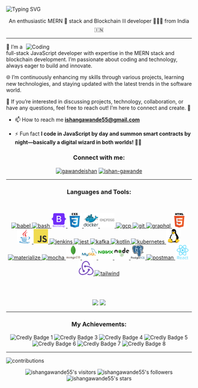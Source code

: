 <p align="left">
  <img src="https://readme-typing-svg.demolab.com?font=Fira+Code&weight=400&pause=1000&color=09B9E1&width=600&lines=Hi+there%2C+I'm+Ishan+Gawande+%F0%9F%91%8B" alt="Typing SVG">
</p>
<p align="center">
  An enthusiastic MERN 🌱 stack and Blockchain ⛓️ developer 👨🏻‍💻 from India 🇮🇳
</p>

-----------------------------

<img alt="Coding" width="450" src="https://media.tenor.com/3bTxZ4HdrysAAAAC/pixels-neon.gif" align="right"/>

👋  I’m  a full-stack JavaScript developer with expertise in the MERN stack and blockchain development. I’m passionate about coding and technology, always eager to build and innovate.

🌐 I’m continuously enhancing my skills through various projects, learning new technologies, and staying updated with the latest trends in the software world.

💬 If you’re interested in discussing projects, technology, collaboration, or have any questions, feel free to reach out! I’m here to connect and create. 🚀

- 📫 How to reach me **ishangawande55@gmail.com**

- ⚡ Fun fact **I code in JavaScript by day and summon smart contracts by night—basically a digital wizard in both worlds! 🧙‍♂️**

<h3 align="center">Connect with me:</h3>
<p align="center">
<a href="https://twitter.com/gawandeishan" target="blank"><img align="center" src="https://raw.githubusercontent.com/rahuldkjain/github-profile-readme-generator/master/src/images/icons/Social/twitter.svg" alt="gawandeishan" height="30" width="40" /></a>
<a href="https://linkedin.com/in/ishan-gawande" target="blank"><img align="center" src="https://raw.githubusercontent.com/rahuldkjain/github-profile-readme-generator/master/src/images/icons/Social/linked-in-alt.svg" alt="ishan-gawande" height="30" width="40" /></a>
</p>

-----------------------------

<h3 align="center">Languages and Tools:</h3>
<br>
<p align="center"> <a href="https://babeljs.io/" target="_blank" rel="noreferrer"> <img src="https://www.vectorlogo.zone/logos/babeljs/babeljs-icon.svg" alt="babel" width="40" height="40"/> </a> <a href="https://www.gnu.org/software/bash/" target="_blank" rel="noreferrer"> <img src="https://www.vectorlogo.zone/logos/gnu_bash/gnu_bash-icon.svg" alt="bash" width="40" height="40"/> </a> <a href="https://getbootstrap.com" target="_blank" rel="noreferrer"> <img src="https://raw.githubusercontent.com/devicons/devicon/master/icons/bootstrap/bootstrap-plain-wordmark.svg" alt="bootstrap" width="40" height="40"/> </a> <a href="https://www.w3schools.com/css/" target="_blank" rel="noreferrer"> <img src="https://raw.githubusercontent.com/devicons/devicon/master/icons/css3/css3-original-wordmark.svg" alt="css3" width="40" height="40"/> </a> <a href="https://www.docker.com/" target="_blank" rel="noreferrer"> <img src="https://raw.githubusercontent.com/devicons/devicon/master/icons/docker/docker-original-wordmark.svg" alt="docker" width="40" height="40"/> </a> <a href="https://expressjs.com" target="_blank" rel="noreferrer"> <img src="https://raw.githubusercontent.com/devicons/devicon/master/icons/express/express-original-wordmark.svg" alt="express" width="40" height="40"/> </a> <a href="https://cloud.google.com" target="_blank" rel="noreferrer"> <img src="https://www.vectorlogo.zone/logos/google_cloud/google_cloud-icon.svg" alt="gcp" width="40" height="40"/> </a> <a href="https://git-scm.com/" target="_blank" rel="noreferrer"> <img src="https://www.vectorlogo.zone/logos/git-scm/git-scm-icon.svg" alt="git" width="40" height="40"/> </a> <a href="https://graphql.org" target="_blank" rel="noreferrer"> <img src="https://www.vectorlogo.zone/logos/graphql/graphql-icon.svg" alt="graphql" width="40" height="40"/> </a> <a href="https://www.w3.org/html/" target="_blank" rel="noreferrer"> <img src="https://raw.githubusercontent.com/devicons/devicon/master/icons/html5/html5-original-wordmark.svg" alt="html5" width="40" height="40"/> </a> <a href="https://www.java.com" target="_blank" rel="noreferrer"> <img src="https://raw.githubusercontent.com/devicons/devicon/master/icons/java/java-original.svg" alt="java" width="40" height="40"/> </a> <a href="https://developer.mozilla.org/en-US/docs/Web/JavaScript" target="_blank" rel="noreferrer"> <img src="https://raw.githubusercontent.com/devicons/devicon/master/icons/javascript/javascript-original.svg" alt="javascript" width="40" height="40"/> </a> <a href="https://www.jenkins.io" target="_blank" rel="noreferrer"> <img src="https://www.vectorlogo.zone/logos/jenkins/jenkins-icon.svg" alt="jenkins" width="40" height="40"/> </a> <a href="https://jestjs.io" target="_blank" rel="noreferrer"> <img src="https://www.vectorlogo.zone/logos/jestjsio/jestjsio-icon.svg" alt="jest" width="40" height="40"/> </a> <a href="https://kafka.apache.org/" target="_blank" rel="noreferrer"> <img src="https://www.vectorlogo.zone/logos/apache_kafka/apache_kafka-icon.svg" alt="kafka" width="40" height="40"/> </a> <a href="https://kotlinlang.org" target="_blank" rel="noreferrer"> <img src="https://www.vectorlogo.zone/logos/kotlinlang/kotlinlang-icon.svg" alt="kotlin" width="40" height="40"/> </a> <a href="https://kubernetes.io" target="_blank" rel="noreferrer"> <img src="https://www.vectorlogo.zone/logos/kubernetes/kubernetes-icon.svg" alt="kubernetes" width="40" height="40"/> </a> <a href="https://www.linux.org/" target="_blank" rel="noreferrer"> <img src="https://raw.githubusercontent.com/devicons/devicon/master/icons/linux/linux-original.svg" alt="linux" width="40" height="40"/> </a> <a href="https://materializecss.com/" target="_blank" rel="noreferrer"> <img src="https://raw.githubusercontent.com/prplx/svg-logos/5585531d45d294869c4eaab4d7cf2e9c167710a9/svg/materialize.svg" alt="materialize" width="40" height="40"/> </a> <a href="https://mochajs.org" target="_blank" rel="noreferrer"> <img src="https://www.vectorlogo.zone/logos/mochajs/mochajs-icon.svg" alt="mocha" width="40" height="40"/> </a> <a href="https://www.mongodb.com/" target="_blank" rel="noreferrer"> <img src="https://raw.githubusercontent.com/devicons/devicon/master/icons/mongodb/mongodb-original-wordmark.svg" alt="mongodb" width="40" height="40"/> </a> <a href="https://www.mysql.com/" target="_blank" rel="noreferrer"> <img src="https://raw.githubusercontent.com/devicons/devicon/master/icons/mysql/mysql-original-wordmark.svg" alt="mysql" width="40" height="40"/> </a> <a href="https://www.nginx.com" target="_blank" rel="noreferrer"> <img src="https://raw.githubusercontent.com/devicons/devicon/master/icons/nginx/nginx-original.svg" alt="nginx" width="40" height="40"/> </a> <a href="https://nodejs.org" target="_blank" rel="noreferrer"> <img src="https://raw.githubusercontent.com/devicons/devicon/master/icons/nodejs/nodejs-original-wordmark.svg" alt="nodejs" width="40" height="40"/> </a> <a href="https://www.postgresql.org" target="_blank" rel="noreferrer"> <img src="https://raw.githubusercontent.com/devicons/devicon/master/icons/postgresql/postgresql-original-wordmark.svg" alt="postgresql" width="40" height="40"/> </a> <a href="https://postman.com" target="_blank" rel="noreferrer"> <img src="https://www.vectorlogo.zone/logos/getpostman/getpostman-icon.svg" alt="postman" width="40" height="40"/> </a> <a href="https://reactjs.org/" target="_blank" rel="noreferrer"> <img src="https://raw.githubusercontent.com/devicons/devicon/master/icons/react/react-original-wordmark.svg" alt="react" width="40" height="40"/> </a> <a href="https://redux.js.org" target="_blank" rel="noreferrer"> <img src="https://raw.githubusercontent.com/devicons/devicon/master/icons/redux/redux-original.svg" alt="redux" width="40" height="40"/> </a> <a href="https://tailwindcss.com/" target="_blank" rel="noreferrer"> <img src="https://www.vectorlogo.zone/logos/tailwindcss/tailwindcss-icon.svg" alt="tailwind" width="40" height="40"/> </a> </p>
 <br>
 <br>

<p align="center">
  <img width="43%" src="https://awesome-github-stats.azurewebsites.net/user-stats/ishangawande55?cardType=github&theme=radical" />
  <img width="48%" src="https://github-readme-streak-stats.herokuapp.com/?user=ishangawande55&theme=radical" />
</p>

-----------------------------

<h3 align="center">My Achievements:</h3>
<p align="center">
  <img src="https://images.credly.com/size/680x680/images/9a0255eb-a47d-4f3a-9611-243bfe3eb9e4/image.png" alt="Credly Badge 1" width="150" height="150"/>
  <img src="https://images.credly.com/size/680x680/images/6f458365-ea60-44e7-acdd-88d9dd114cf2/image.png" alt="Credly Badge 3" width="150" height="150"/>
  <img src="https://images.credly.com/size/680x680/images/43eabfbc-06d4-4633-9be0-0f56cfbdb607/image.png" alt="Credly Badge 4" width="150" height="150"/>
  <img src="https://images.credly.com/size/680x680/images/eaaf4a45-b93e-41d1-91d3-d331c6210314/image.png" alt="Credly Badge 5" width="150" height="150"/>
  <img src="https://images.credly.com/size/680x680/images/3d10b5f5-387d-4cbf-98ec-a418231fb157/image.png" alt="Credly Badge 6" width="150" height="150"/>
  <img src="https://images.credly.com/images/0180c9c4-1723-4e5d-b38e-c439cd445130/image.png" alt="Credly Badge 7" width="150" height="150"/>
  <img src="https://images.credly.com/images/c89af72a-6dba-4ce9-a26f-6e9e0d96ae09/image.png" alt="Credly Badge 8" width="150" height="150"/>
</p>

-----------------------------

![contributions](https://user-images.githubusercontent.com/99393019/206873716-60aacef7-7215-4d39-9f42-f09b568f2203.svg)

<p align="center">
	<img alt="ishangawande55's visitors" src="https://komarev.com/ghpvc/?username=ishangawande55&color=8c36db&style=flat&label=visitors" />
	<img alt="ishangawande55's followers" src="https://img.shields.io/github/followers/ishangawande55?color=blueviolet" />
	<img alt="ishangawande55's stars" src="https://img.shields.io/github/stars/ishangawande55?color=blueviolet" />
</p>
